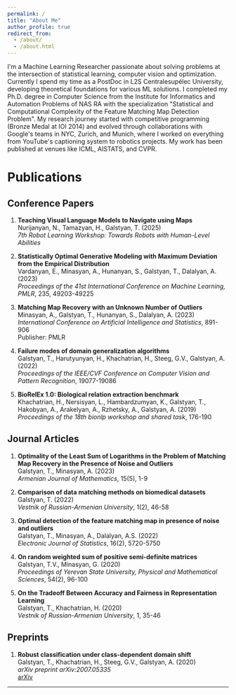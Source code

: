 ```yaml
---
permalink: /
title: "About Me"
author_profile: true
redirect_from: 
  - /about/
  - /about.html
---
```


I'm a Machine Learning Researcher passionate about solving problems at the intersection of statistical learning, computer vision and optimization. Currently I spend my time as a PostDoc in L2S Centralesupélec University, developing theoretical foundations for various ML solutions. I completed my Ph.D. degree in Computer Science from the Institute for Informatics and Automation Problems of NAS RA with the specialization "Statistical and Computational Complexity of the Feature Matching Map Detection Problem". My research journey started with competitive programming (Bronze Medal at IOI 2014) and evolved through collaborations with Google's teams in NYC, Zurich, and Munich, where I worked on everything from YouTube's captioning system to robotics projects. My work has been published at venues like ICML, AISTATS, and CVPR. 
# Publications

## Conference Papers

1. **Teaching Visual Language Models to Navigate using Maps**  
   Nurijanyan, N., Tamazyan, H., Galstyan, T.   (2025)\
   *7th Robot Learning Workshop: Towards Robots with Human-Level Abilities*

2. **Statistically Optimal Generative Modeling with Maximum Deviation from the Empirical Distribution**  
   Vardanyan, E., Minasyan, A., Hunanyan, S., Galstyan, T., Dalalyan, A. (2023)  
   *Proceedings of the 41st International Conference on Machine Learning, PMLR*, 235, 49203-49225  

3. **Matching Map Recovery with an Unknown Number of Outliers**  
   Minasyan, A., Galstyan, T., Hunanyan, S., Dalalyan, A. (2023)  
   *International Conference on Artificial Intelligence and Statistics*, 891-906  
   Publisher: PMLR  

4. **Failure modes of domain generalization algorithms**  
   Galstyan, T., Harutyunyan, H., Khachatrian, H., Steeg, G.V., Galstyan, A. (2022)  
   *Proceedings of the IEEE/CVF Conference on Computer Vision and Pattern Recognition*, 19077-19086  

5. **BioRelEx 1.0: Biological relation extraction benchmark**  
   Khachatrian, H., Nersisyan, L., Hambardzumyan, K., Galstyan, T., Hakobyan, A., Arakelyan, A., Rzhetsky, A., Galstyan, A. (2019)  
   *Proceedings of the 18th bionlp workshop and shared task*, 176-190  

## Journal Articles

1. **Optimality of the Least Sum of Logarithms in the Problem of Matching Map Recovery in the Presence of Noise and Outliers**  
   Galstyan, T., Minasyan, A. (2023)  
   *Armenian Journal of Mathematics*, 15(5), 1-9  

2. **Comparison of data matching methods on biomedical datasets**  
   Galstyan, T. (2022)  
   *Vestnik of Russian-Armenian University*, 1(2), 46-58  

3. **Optimal detection of the feature matching map in presence of noise and outliers**  
   Galstyan, T., Minasyan, A., Dalalyan, A.S. (2022)  
   *Electronic Journal of Statistics*, 16(2), 5720-5750  

4. **On random weighted sum of positive semi-definite matrices**  
   Galstyan, T.V., Minasyan, G. (2020)  
   *Proceedings of Yerevan State University, Physical and Mathematical Sciences*, 54(2), 96-100  

5. **On the Tradeoff Between Accuracy and Fairness in Representation Learning**  
   Galstyan, T., Khachatrian, H. (2020)  
   *Vestnik of Russian-Armenian University*, 1, 35-46  


## Preprints

1. **Robust classification under class-dependent domain shift**  
   Galstyan, T., Khachatrian, H., Steeg, G.V., Galstyan, A. (2020)  
   *arXiv preprint arXiv:2007.05335*  
   [arXiv](https://arxiv.org/abs/2007.05335)  

---
